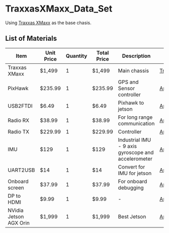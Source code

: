 # TraxxasXMaxx_Data_Set

Using [Traxxas XMaxx](https://traxxas.com/products/landing/x-maxx/) as the base chasis.

## List of Materials

| Item | Unit Price | Quantity | Total Price | Description | Link |
|------|------------|----------|-------------|-------------|------|
| Traxxas XMaxx | $1,499 | 1 | $1,499 | Main chassis | [Traxxas](https://traxxas.com/products/landing/x-maxx/) |
| PixHawk | $235.99 | 1 | $235.99 | GPS and Sensor controller | [Amazon](https://www.amazon.com/Controller-Wireless-Telemetry-Quadcopter-Multirotor/dp/B07NRMFTXL/) |
| USB2FTDI | $6.49 | 1 | $6.49 | Pixhawk to jetson | [Amazon](https://www.amazon.com/HiLetgo-FT232RL-Converter-Adapter-Breakout/dp/B00IJXZQ7C/) |
| Radio RX | $38.99 | 1 | $38.99 | For long range communication | [Amazon](https://www.amazon.com/FrSky-Taranis-Compatible-Receiver-8-Channel/dp/B00RCAHHFM/) |
| Radio TX | $229.99 | 1 | $229.99 | Controller | [Amazon](https://www.amazon.com/FrSky-Taranis-Access-Telemetry-Silver/dp/B07VRP1V76/) |
| IMU | $129 | 1 | $129 | Industrial IMU - 9 axis gyroscope and accelerometer | [Amazon](https://www.amazon.com/Precision-Accelerometer-Acceleration-Electronic-Magnetometer/dp/B07G21XRV6/) |
| UART2USB | $14 | 1 | $14 | Convert for IMU for jetson | [Amazon](https://www.amazon.com/WitMotion-USB-UART-Converter-Multifunctional-Compatible/dp/B078GV9J1B/) |
| Onboard screen | $37.99 | 1 | $37.99 | For onboard debugging | [Amazon](https://www.amazon.com/Speakers-1024x600-Capacitive-Touchscreen-Raspberry/dp/B09L7XNBJB/) |
| DP to HDMI | $9.99 | 1 | $9.99 | - | [Amazon](https://www.amazon.com/DisplayPort-Uni-Directional-Compatible-Insignia-Samsung/dp/B0CF1181P6/) |
| NVidia Jetson AGX Orin | $1,999 | 1 | $1,999 | Best Jetson | [Amazon](https://www.amazon.com/NVIDIA-Jetson-Orin-64GB-Developer/dp/B0BYGB3WV4/) |

